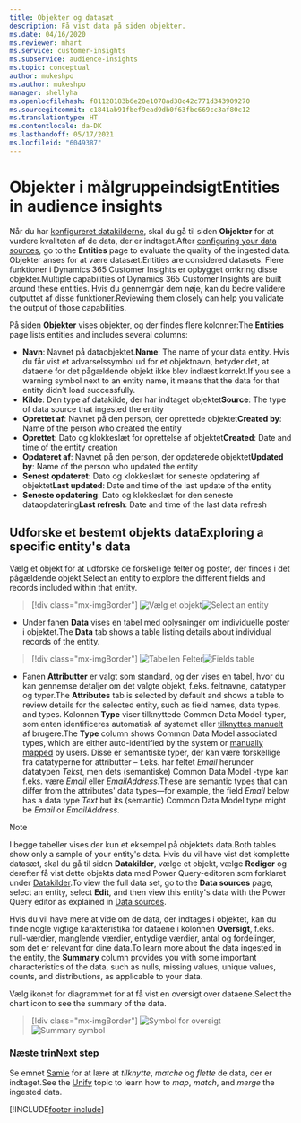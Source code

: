 ```yaml
---
title: Objekter og datasæt
description: Få vist data på siden objekter.
ms.date: 04/16/2020
ms.reviewer: mhart
ms.service: customer-insights
ms.subservice: audience-insights
ms.topic: conceptual
author: mukeshpo
ms.author: mukeshpo
manager: shellyha
ms.openlocfilehash: f81128183b6e20e1078ad38c42c771d343909270
ms.sourcegitcommit: c1841ab91fbef9ead9db0f63fbc669cc3af80c12
ms.translationtype: HT
ms.contentlocale: da-DK
ms.lasthandoff: 05/17/2021
ms.locfileid: "6049387"
---
```

# <a name="entities-in-audience-insights"></a><span data-ttu-id="2c76b-103">Objekter i målgruppeindsigt</span><span class="sxs-lookup"><span data-stu-id="2c76b-103">Entities in audience insights</span></span>

<span data-ttu-id="2c76b-104">Når du har [konfigureret datakilderne](data-sources.md), skal du gå til siden **Objekter** for at vurdere kvaliteten af de data, der er indtaget.</span><span class="sxs-lookup"><span data-stu-id="2c76b-104">After [configuring your data sources](data-sources.md), go to the **Entities** page to evaluate the quality of the ingested data.</span></span> <span data-ttu-id="2c76b-105">Objekter anses for at være datasæt.</span><span class="sxs-lookup"><span data-stu-id="2c76b-105">Entities are considered datasets.</span></span> <span data-ttu-id="2c76b-106">Flere funktioner i Dynamics 365 Customer Insights er opbygget omkring disse objekter.</span><span class="sxs-lookup"><span data-stu-id="2c76b-106">Multiple capabilities of Dynamics 365 Customer Insights are built around these entities.</span></span> <span data-ttu-id="2c76b-107">Hvis du gennemgår dem nøje, kan du bedre validere outputtet af disse funktioner.</span><span class="sxs-lookup"><span data-stu-id="2c76b-107">Reviewing them closely can help you validate the output of those capabilities.</span></span>

<span data-ttu-id="2c76b-108">På siden **Objekter** vises objekter, og der findes flere kolonner:</span><span class="sxs-lookup"><span data-stu-id="2c76b-108">The **Entities** page lists entities and includes several columns:</span></span>

- <span data-ttu-id="2c76b-109">**Navn**: Navnet på dataobjektet.</span><span class="sxs-lookup"><span data-stu-id="2c76b-109">**Name**: The name of your data entity.</span></span> <span data-ttu-id="2c76b-110">Hvis du får vist et advarselssymbol ud for et objektnavn, betyder det, at dataene for det pågældende objekt ikke blev indlæst korrekt.</span><span class="sxs-lookup"><span data-stu-id="2c76b-110">If you see a warning symbol next to an entity name, it means that the data for that entity didn't load successfully.</span></span>
- <span data-ttu-id="2c76b-111">**Kilde**: Den type af datakilde, der har indtaget objektet</span><span class="sxs-lookup"><span data-stu-id="2c76b-111">**Source**: The type of data source that ingested the entity</span></span>
- <span data-ttu-id="2c76b-112">**Oprettet af**: Navnet på den person, der oprettede objektet</span><span class="sxs-lookup"><span data-stu-id="2c76b-112">**Created by**: Name of the person who created the entity</span></span>
- <span data-ttu-id="2c76b-113">**Oprettet**: Dato og klokkeslæt for oprettelse af objektet</span><span class="sxs-lookup"><span data-stu-id="2c76b-113">**Created**: Date and time of the entity creation</span></span>
- <span data-ttu-id="2c76b-114">**Opdateret af**: Navnet på den person, der opdaterede objektet</span><span class="sxs-lookup"><span data-stu-id="2c76b-114">**Updated by**: Name of the person who updated the entity</span></span>
- <span data-ttu-id="2c76b-115">**Senest opdateret**: Dato og klokkeslæt for seneste opdatering af objektet</span><span class="sxs-lookup"><span data-stu-id="2c76b-115">**Last updated**: Date and time of the last update of the entity</span></span>
- <span data-ttu-id="2c76b-116">**Seneste opdatering**: Dato og klokkeslæt for den seneste dataopdatering</span><span class="sxs-lookup"><span data-stu-id="2c76b-116">**Last refresh**: Date and time of the last data refresh</span></span>

## <a name="exploring-a-specific-entitys-data"></a><span data-ttu-id="2c76b-117">Udforske et bestemt objekts data</span><span class="sxs-lookup"><span data-stu-id="2c76b-117">Exploring a specific entity's data</span></span>

<span data-ttu-id="2c76b-118">Vælg et objekt for at udforske de forskellige felter og poster, der findes i det pågældende objekt.</span><span class="sxs-lookup"><span data-stu-id="2c76b-118">Select an entity to explore the different fields and records included within that entity.</span></span>

> [!div class="mx-imgBorder"]
> <span data-ttu-id="2c76b-119">![Vælg et objekt](media/data-manager-entities-data.png "Vælge et objekt")</span><span class="sxs-lookup"><span data-stu-id="2c76b-119">![Select an entity](media/data-manager-entities-data.png "Select an entity")</span></span>

- <span data-ttu-id="2c76b-120">Under fanen **Data** vises en tabel med oplysninger om individuelle poster i objektet.</span><span class="sxs-lookup"><span data-stu-id="2c76b-120">The **Data** tab shows a table listing details about individual records of the entity.</span></span>

> [!div class="mx-imgBorder"]
> <span data-ttu-id="2c76b-121">![Tabellen Felter](media/data-manager-entities-fields.PNG "Tabellen Felter")</span><span class="sxs-lookup"><span data-stu-id="2c76b-121">![Fields table](media/data-manager-entities-fields.PNG "Fields table")</span></span>

- <span data-ttu-id="2c76b-122">Fanen **Attributter** er valgt som standard, og der vises en tabel, hvor du kan gennemse detaljer om det valgte objekt, f.eks. feltnavne, datatyper og typer.</span><span class="sxs-lookup"><span data-stu-id="2c76b-122">The **Attributes** tab is selected by default and shows a table to review details for the selected entity, such as field names, data types, and types.</span></span> <span data-ttu-id="2c76b-123">Kolonnen **Type** viser tilknyttede Common Data Model-typer, som enten identificeres automatisk af systemet eller [tilknyttes manuelt](map-entities.md) af brugere.</span><span class="sxs-lookup"><span data-stu-id="2c76b-123">The **Type** column shows Common Data Model associated types, which are either auto-identified by the system or [manually mapped](map-entities.md) by users.</span></span> <span data-ttu-id="2c76b-124">Disse er semantiske typer, der kan være forskellige fra datatyperne for attributter – f.eks. har feltet *Email* herunder datatypen *Tekst*, men dets (semantiske) Common Data Model -type kan f.eks. være *Email* eller *EmailAddress*.</span><span class="sxs-lookup"><span data-stu-id="2c76b-124">These are semantic types that can differ from the attributes' data types—for example, the field *Email* below has a data type *Text* but its (semantic) Common Data Model type might be *Email* or *EmailAddress*.</span></span>

> [!NOTE]
> <span data-ttu-id="2c76b-125">I begge tabeller vises der kun et eksempel på objektets data.</span><span class="sxs-lookup"><span data-stu-id="2c76b-125">Both tables show only a sample of your entity's data.</span></span> <span data-ttu-id="2c76b-126">Hvis du vil have vist det komplette datasæt, skal du gå til siden **Datakilder**, vælge et objekt, vælge **Rediger** og derefter få vist dette objekts data med Power Query-editoren som forklaret under [Datakilder](data-sources.md).</span><span class="sxs-lookup"><span data-stu-id="2c76b-126">To view the full data set, go to the **Data sources** page, select an entity, select **Edit**, and then view this entity's data with the Power Query editor as explained in [Data sources](data-sources.md).</span></span>

<span data-ttu-id="2c76b-127">Hvis du vil have mere at vide om de data, der indtages i objektet, kan du finde nogle vigtige karakteristika for dataene i kolonnen **Oversigt**, f.eks. null-værdier, manglende værdier, entydige værdier, antal og fordelinger, som det er relevant for dine data.</span><span class="sxs-lookup"><span data-stu-id="2c76b-127">To learn more about the data ingested in the entity, the **Summary** column provides you with some important characteristics of the data, such as nulls, missing values, unique values, counts, and distributions, as applicable to your data.</span></span>

<span data-ttu-id="2c76b-128">Vælg ikonet for diagrammet for at få vist en oversigt over dataene.</span><span class="sxs-lookup"><span data-stu-id="2c76b-128">Select the chart icon to see the summary of the data.</span></span>

> [!div class="mx-imgBorder"]
> <span data-ttu-id="2c76b-129">![Symbol for oversigt](media/data-manager-entities-summary.png "Dataoversigtstabel")</span><span class="sxs-lookup"><span data-stu-id="2c76b-129">![Summary symbol](media/data-manager-entities-summary.png "Data summary table")</span></span>

### <a name="next-step"></a><span data-ttu-id="2c76b-130">Næste trin</span><span class="sxs-lookup"><span data-stu-id="2c76b-130">Next step</span></span>

<span data-ttu-id="2c76b-131">Se emnet [Samle](data-unification.md) for at lære at *tilknytte*, *matche* og *flette* de data, der er indtaget.</span><span class="sxs-lookup"><span data-stu-id="2c76b-131">See the [Unify](data-unification.md) topic to learn how to *map*, *match*, and *merge* the ingested data.</span></span>


[!INCLUDE[footer-include](../includes/footer-banner.md)]
